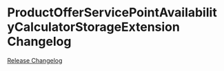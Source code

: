 # ProductOfferServicePointAvailabilityCalculatorStorageExtension Changelog

[Release Changelog](https://github.com/spryker/product-offer-service-point-availability-calculator-storage-extension/releases)
